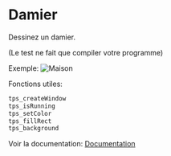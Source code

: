 # Damier

Dessinez un damier.

(Le test ne fait que compiler votre programme)

Exemple:
![Maison](https://bramas.gitlab.io/tps-c-problems/intro-variables/damier/damier.png)

Fonctions utiles:
```c
tps_createWindow
tps_isRunning
tps_setColor
tps_fillRect
tps_background
```

Voir la documentation:
[Documentation](https://bramas.gitlab.io/libtps.h)
